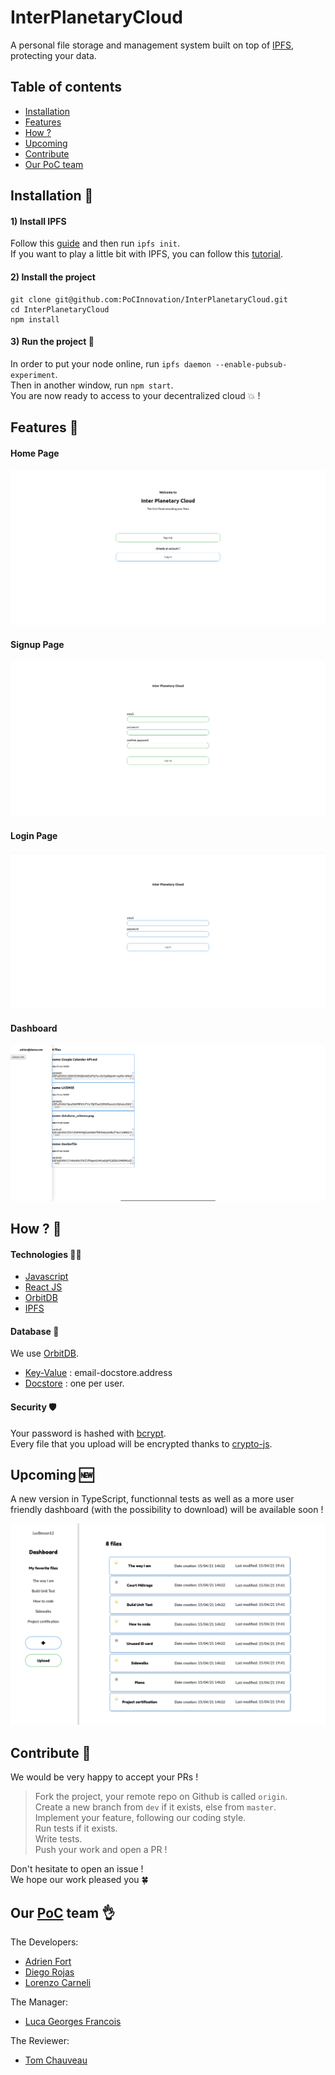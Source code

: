 # InterPlanetaryCloud
A personal file storage and management system built on top of [IPFS](https://ipfs.io/), protecting your data.

## Table of contents
+ [Installation](#-installation)
+ [Features](#-features)
+ [How ?](#-how-?)
+ [Upcoming](#-upcoming)
+ [Contribute](#-contribute)
+ [Our PoC team](#-our-poc-team)

## Installation :wrench:

#### 1) Install IPFS
Follow this [guide](https://docs.ipfs.io/install/command-line/) and then run `ipfs init`.  
If you want to play a little bit with IPFS, you can follow this [tutorial](https://docs.ipfs.io/how-to/command-line-quick-start/).

#### 2) Install the project
```
git clone git@github.com:PoCInnovation/InterPlanetaryCloud.git
cd InterPlanetaryCloud
npm install
```
#### 3) Run the project :rocket:
In order to put your node online, run `ipfs daemon --enable-pubsub-experiment`.  
Then in another window, run `npm start`.  
You are now ready to access to your decentralized cloud :boom: !

## Features :dizzy:

#### Home Page
![](public/homePage.png)

#### Signup Page
![](public/signupPage.png)

#### Login Page
![](public/loginPage.png)

#### Dashboard
![](public/dashboardActual.png)

## How ? :thinking:

#### Technologies 🧑‍💻
+ [Javascript](https://developer.mozilla.org/fr/docs/Learn/Getting_started_with_the_web/JavaScript_basics)
+ [React JS](https://reactjs.org/docs/getting-started.html)
+ [OrbitDB](https://github.com/orbitdb)
+ [IPFS](https://ipfs.io/)

#### Database :file_folder:
We use [OrbitDB](https://github.com/orbitdb).

 - [Key-Value](https://github.com/orbitdb/orbit-db/blob/master/API.md#orbitdbkeyvaluenameaddress) : email-docstore.address
 - [Docstore](https://github.com/orbitdb/orbit-db/blob/master/API.md#orbitdbdocsnameaddress-options) : one per user.

#### Security 🛡️
Your password is hashed with [bcrypt](https://www.npmjs.com/package/bcrypt).  
Every file that you upload will be encrypted thanks to [crypto-js](https://www.npmjs.com/package/crypto-js).

## Upcoming :new:
A new version in TypeScript, functionnal tests as well as a more user friendly dashboard (with the possibility to download) will be available soon !  
  
![](public/dashboardFigma.png)

## Contribute 💛

We would be very happy to accept your PRs !  
> Fork the project, your remote repo on Github is called `origin`.  
> Create a new branch from `dev` if it exists, else from `master`.  
> Implement your feature, following our coding style.  
> Run tests if it exists.  
> Write tests.  
> Push your work and open a PR !  

Don't hesitate to open an issue !  
We hope our work pleased you 🍀

## Our [PoC](https://www.poc-innovation.fr/) team :ok_hand:
The Developers:
+ [Adrien Fort](https://github.com/adrienfort)
+ [Diego Rojas](https://github.com/rojasdiegopro)
+ [Lorenzo Carneli](https://github.com/MrZalTy)

The Manager:
+ [Luca Georges Francois](https://github.com/PtitLuca)

The Reviewer:
+ [Tom Chauveau](https://github.com/TomChv)
